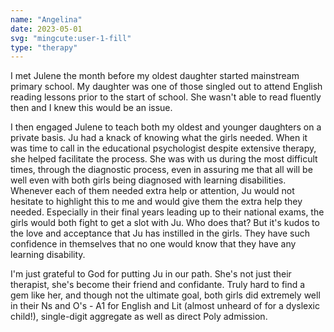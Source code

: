 ```yaml
---
name: "Angelina"
date: 2023-05-01
svg: "mingcute:user-1-fill"
type: "therapy"
---
```

I met Julene the month before my oldest daughter started mainstream primary school. My daughter was one of those singled out to attend English reading lessons prior to the start of school. She wasn't able to read fluently then and I knew this would be an issue. 

I then engaged Julene to teach both my oldest and younger daughters on a private basis. Ju had a knack of knowing what the girls needed. When it was time to call in the educational psychologist despite extensive therapy, she helped facilitate the process. She was with us during the most difficult times, through the diagnostic process, even in assuring me that all will be well even with both girls being diagnosed with learning disabilities. Whenever each of them needed extra help or attention, Ju would not hesitate to highlight this to me and would give them the extra help they needed. Especially in their final years leading up to their national exams, the girls would both fight to get a slot with Ju. Who does that? But it's kudos to the love and acceptance that Ju has instilled in the girls. They have such confidence in themselves that no one would know that they have any learning disability.

I'm just grateful to God for putting Ju in our path. She's not just their therapist, she's become their friend and confidante. Truly hard to find a gem like her, and though not the ultimate goal, both girls did extremely well in their Ns and O's - A1 for English and Lit (almost unheard of for a dyslexic child!), single-digit aggregate as well as direct Poly admission.


